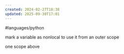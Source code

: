 ```yaml
---
created: 2024-02-27T18:38
updated: 2025-09-30T17:01
---
```

#languages/python 

mark a variable as nonlocal to use it from an outer scope

one scope above